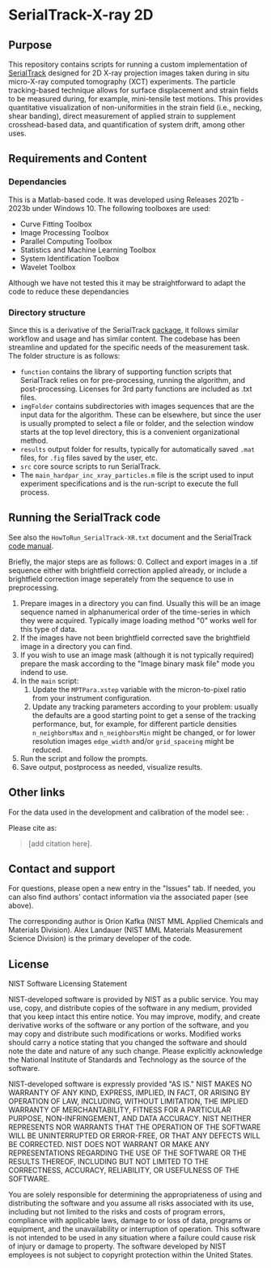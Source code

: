 # SerialTrack-X-ray 2D

## Purpose
This repository contains scripts for running a custom implementation of [SerialTrack](https://doi.org/10.1016/j.softx.2022.101204) designed for 2D X-ray projection images taken during in situ micro-X-ray computed tomography (XCT) experiments. The particle tracking-based technique allows for surface displacement and strain fields to be measured during, for example, mini-tensile test motions. This provides quantitative visualization of non-uniformities in the strain field (i.e., necking, shear banding), direct measurement of applied strain to supplement crosshead-based data, and quantification of system drift, among other uses. 

## Requirements and Content

### Dependancies
This is a Matlab-based code. It was developed using Releases 2021b - 2023b under Windows 10. The following toolboxes are used:
- Curve Fitting Toolbox
- Image Processing Toolbox
- Parallel Computing Toolbox
- Statistics and Machine Learning Toolbox
- System Identification Toolbox
- Wavelet Toolbox

Although we have not tested this it may be straightforward to adapt the code to reduce these dependancies

### Directory structure
Since this is a derivative of the SerialTrack [package](https://github.com/FranckLab/SerialTrack/), it follows similar workflow and usage and has similar content. The codebase has been streamline and updated for the specific needs of the measurement task. The folder structure is as follows:

- `function` contains the library of supporting function scripts that SerialTrack relies on for pre-processing, running the algorithm, and post-processing. Licenses for 3rd party functions are included as .txt files.
- `imgFolder` contains subdirectories with images sequences that are the input data for the algorithm. These can be elsewhere, but since the user is usually prompted to select a file or folder, and the selection window starts at the top level directory, this is a convenient organizational method.
- `results` output folder for results, typically for automatically saved `.mat` files, for `.fig` files saved by the user, etc. 
- `src` core source scripts to run SerialTrack.
- The `main_hardpar_inc_xray_particles.m` file is the script used to input experiment specifications and is the run-script to execute the full process. 

## Running the SerialTrack code
See also the `HowToRun_SerialTrack-XR.txt` document and the SerialTrack [code manual](https://github.com/FranckLab/SerialTrack/blob/main/manual_v1.0.pdf).

Briefly, the major steps are as follows:
0. Collect and export images in a .tif sequence either with brightfield correction applied already, or include a brightfield correction image seperately from the sequence to use in preprocessing. 
1. Prepare images in a directory you can find. Usually this will be an image sequence named in alphanumerical order of the time-series in which they were acquired. Typically image loading method "0" works well for this type of data.
2. If the images have not been brightfield corrected save the brightfield image in a directory you can find.
3. If you wish to use an image mask (although it is not typically required) prepare the mask according to the "Image binary mask file" mode you indend to use.
4. In the `main` script:
    1. Update the `MPTPara.xstep` variable with the micron-to-pixel ratio from your instrument configuration.
    2. Update any tracking parameters according to your problem: usually the defaults are a good starting point to get a sense of the tracking performance, but, for example, for different particle densities `n_neighborsMax` and `n_neighborsMin` might be changed, or for lower resolution images `edge_width` and/or `grid_spaceing` might be reduced.
5. Run the script and follow the prompts.
6. Save output, postprocess as needed, visualize results.

## Other links
For the data used in the development and calibration of the model see: <add data doi here>.

Please cite as:
> [add citation here].


## Contact and support
For questions, please open a new entry in the "Issues" tab. If needed, you can also find authors' contact information via the associated paper (see above). 

The corresponding author is Orion Kafka (NIST MML Applied Chemicals and Materials Division). Alex Landauer (NIST MML Materials Measurement Science Division) is the primary developer of the code.

## License

NIST Software Licensing Statement

NIST-developed software is provided by NIST as a public service. You may use, copy, and distribute copies of the software in any medium, provided that you keep intact this entire notice. You may improve, modify, and create derivative works of the software or any portion of the software, and you may copy and distribute such modifications or works. Modified works should carry a notice stating that you changed the software and should note the date and nature of any such change. Please explicitly acknowledge the National Institute of Standards and Technology as the source of the software.

NIST-developed software is expressly provided "AS IS." NIST MAKES NO WARRANTY OF ANY KIND, EXPRESS, IMPLIED, IN FACT, OR ARISING BY OPERATION OF LAW, INCLUDING, WITHOUT LIMITATION, THE IMPLIED WARRANTY OF MERCHANTABILITY, FITNESS FOR A PARTICULAR PURPOSE, NON-INFRINGEMENT, AND DATA ACCURACY. NIST NEITHER REPRESENTS NOR WARRANTS THAT THE OPERATION OF THE SOFTWARE WILL BE UNINTERRUPTED OR ERROR-FREE, OR THAT ANY DEFECTS WILL BE CORRECTED. NIST DOES NOT WARRANT OR MAKE ANY REPRESENTATIONS REGARDING THE USE OF THE SOFTWARE OR THE RESULTS THEREOF, INCLUDING BUT NOT LIMITED TO THE CORRECTNESS, ACCURACY, RELIABILITY, OR USEFULNESS OF THE SOFTWARE.

You are solely responsible for determining the appropriateness of using and distributing the software and you assume all risks associated with its use, including but not limited to the risks and costs of program errors, compliance with applicable laws, damage to or loss of data, programs or equipment, and the unavailability or interruption of operation. This software is not intended to be used in any situation where a failure could cause risk of injury or damage to property. The software developed by NIST employees is not subject to copyright protection within the United States.
